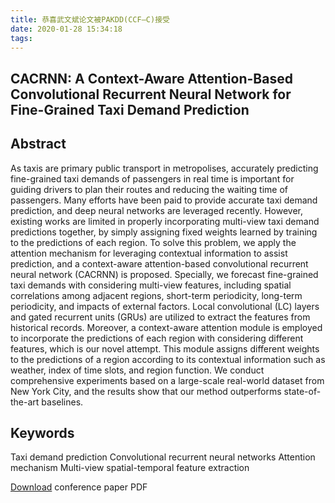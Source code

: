```yaml
---
title: 恭喜武文斌论文被PAKDD(CCF—C)接受
date: 2020-01-28 15:34:18
tags:
---
```


## CACRNN: A Context-Aware Attention-Based Convolutional Recurrent Neural Network for Fine-Grained Taxi Demand Prediction

## Abstract

As taxis are primary public transport in metropolises, accurately predicting fine-grained taxi demands of passengers in real time is important for guiding drivers to plan their routes and reducing the waiting time of passengers. Many efforts have been paid to provide accurate taxi demand prediction, and deep neural networks are leveraged recently. However, existing works are limited in properly incorporating multi-view taxi demand predictions together, by simply assigning fixed weights learned by training to the predictions of each region. To solve this problem, we apply the attention mechanism for leveraging contextual information to assist prediction, and a context-aware attention-based convolutional recurrent neural network (CACRNN) is proposed. Specially, we forecast fine-grained taxi demands with considering multi-view features, including spatial correlations among adjacent regions, short-term periodicity, long-term periodicity, and impacts of external factors. Local convolutional (LC) layers and gated recurrent units (GRUs) are utilized to extract the features from historical records. Moreover, a context-aware attention module is employed to incorporate the predictions of each region with considering different features, which is our novel attempt. This module assigns different weights to the predictions of a region according to its contextual information such as weather, index of time slots, and region function. We conduct comprehensive experiments based on a large-scale real-world dataset from New York City, and the results show that our method outperforms state-of-the-art baselines.

## Keywords

Taxi demand prediction Convolutional recurrent neural networks Attention mechanism Multi-view spatial-temporal feature extraction 

[Download](https://link.springer.com/content/pdf/10.1007%2F978-3-030-47426-3_49.pdf) conference paper PDF